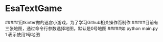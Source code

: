 # EsaTextGame
#####用tkinter做的迷宫小游戏，为了学习Github相关操作而制作
#####目前有三张地图，通过命令行参数选择地图，默认是0号地图
#####如 python main.py 1 表示使用1号地图
